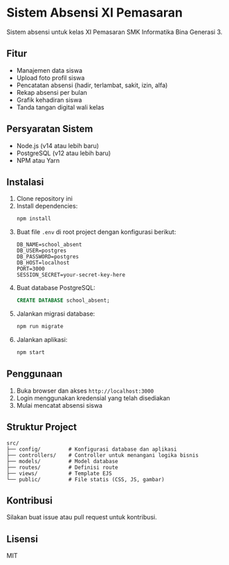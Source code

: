 # Sistem Absensi XI Pemasaran

Sistem absensi untuk kelas XI Pemasaran SMK Informatika Bina Generasi 3.

## Fitur

- Manajemen data siswa
- Upload foto profil siswa
- Pencatatan absensi (hadir, terlambat, sakit, izin, alfa)
- Rekap absensi per bulan
- Grafik kehadiran siswa
- Tanda tangan digital wali kelas

## Persyaratan Sistem

- Node.js (v14 atau lebih baru)
- PostgreSQL (v12 atau lebih baru)
- NPM atau Yarn

## Instalasi

1. Clone repository ini
2. Install dependencies:
   ```bash
   npm install
   ```
3. Buat file `.env` di root project dengan konfigurasi berikut:
   ```
   DB_NAME=school_absent
   DB_USER=postgres
   DB_PASSWORD=postgres
   DB_HOST=localhost
   PORT=3000
   SESSION_SECRET=your-secret-key-here
   ```
4. Buat database PostgreSQL:
   ```sql
   CREATE DATABASE school_absent;
   ```
5. Jalankan migrasi database:
   ```bash
   npm run migrate
   ```
6. Jalankan aplikasi:
   ```bash
   npm start
   ```

## Penggunaan

1. Buka browser dan akses `http://localhost:3000`
2. Login menggunakan kredensial yang telah disediakan
3. Mulai mencatat absensi siswa

## Struktur Project

```
src/
├── config/         # Konfigurasi database dan aplikasi
├── controllers/    # Controller untuk menangani logika bisnis
├── models/         # Model database
├── routes/         # Definisi route
├── views/          # Template EJS
└── public/         # File statis (CSS, JS, gambar)
```

## Kontribusi

Silakan buat issue atau pull request untuk kontribusi.

## Lisensi

MIT 